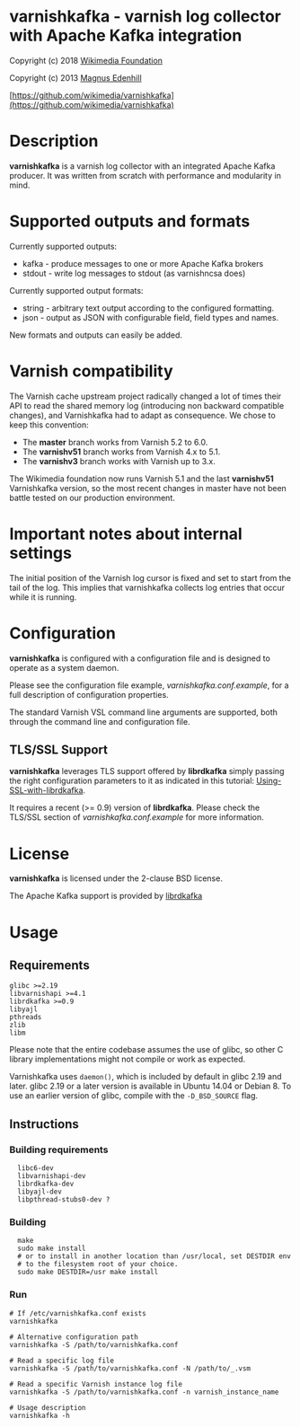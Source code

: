 varnishkafka - varnish log collector with Apache Kafka integration
==================================================================

Copyright (c) 2018 [Wikimedia Foundation](http://www.wikimedia.org)

Copyright (c) 2013 [Magnus Edenhill](http://www.edenhill.se/)

[https://github.com/wikimedia/varnishkafka](https://github.com/wikimedia/varnishkafka)

# Description

**varnishkafka** is a varnish log collector with an integrated Apache Kafka
producer.
It was written from scratch with performance and modularity in mind.

# Supported outputs and formats

Currently supported outputs:

 * kafka  - produce messages to one or more Apache Kafka brokers
 * stdout - write log messages to stdout (as varnishncsa does)

Currently supported output formats:

 * string - arbitrary text output according to the configured formatting.
 * json   - output as JSON with configurable field, field types and names.

New formats and outputs can easily be added.

# Varnish compatibility

The Varnish cache upstream project radically changed a lot of times their API to read
the shared memory log (introducing non backward compatible changes),
and Varnishkafka had to adapt as consequence. We chose to keep this convention:

* The **master** branch works from Varnish 5.2 to 6.0.
* The **varnishv51** branch works from Varnish 4.x to 5.1.
* The **varnishv3** branch works with Varnish up to 3.x.

The Wikimedia foundation now runs Varnish 5.1 and the last **varnishv51** Varnishkafka
version, so the most recent changes in master have not been battle tested on our
production environment.

# Important notes about internal settings

The initial position of the Varnish log cursor is fixed and set to start
from the tail of the log. This implies that varnishkafka collects log entries
that occur while it is running.

# Configuration

**varnishkafka** is configured with a configuration file and is designed
to operate as a system daemon.

Please see the configuration file example,
*varnishkafka.conf.example*, for a full description of configuration properties.

The standard Varnish VSL command line arguments are supported, both through
the command line and configuration file.

## TLS/SSL Support

**varnishkafka** leverages TLS support offered by **librdkafka** simply passing
the right configuration parameters to it as indicated in this tutorial:
[Using-SSL-with-librdkafka](https://github.com/edenhill/librdkafka/wiki/Using-SSL-with-librdkafka).

It requires a recent (>= 0.9) version of **librdkafka**. Please check the TLS/SSL section
of *varnishkafka.conf.example* for more information.

# License

**varnishkafka** is licensed under the 2-clause BSD license.


The Apache Kafka support is provided by [librdkafka](https://github.com/edenhill/librdkafka)


# Usage

## Requirements
	glibc >=2.19
	libvarnishapi >=4.1
	librdkafka >=0.9
	libyajl
	pthreads
	zlib
	libm

Please note that the entire codebase assumes the use of glibc, so other C library implementations
might not compile or work as expected.

Varnishkafka uses `daemon()`, which is included by default in glibc 2.19 and
later. glibc 2.19 or a later version is available in Ubuntu 14.04 or Debian 8.
To use an earlier version of glibc, compile with the `-D_BSD_SOURCE` flag.

## Instructions

### Building requirements
      libc6-dev
      libvarnishapi-dev
      librdkafka-dev
      libyajl-dev
      libpthread-stubs0-dev ?

### Building

      make
      sudo make install
      # or to install in another location than /usr/local, set DESTDIR env
      # to the filesystem root of your choice.
      sudo make DESTDIR=/usr make install


### Run

    # If /etc/varnishkafka.conf exists
    varnishkafka

    # Alternative configuration path
    varnishkafka -S /path/to/varnishkafka.conf

    # Read a specific log file
    varnishkafka -S /path/to/varnishkafka.conf -N /path/to/_.vsm

    # Read a specific Varnish instance log file
    varnishkafka -S /path/to/varnishkafka.conf -n varnish_instance_name

    # Usage description
    varnishkafka -h
